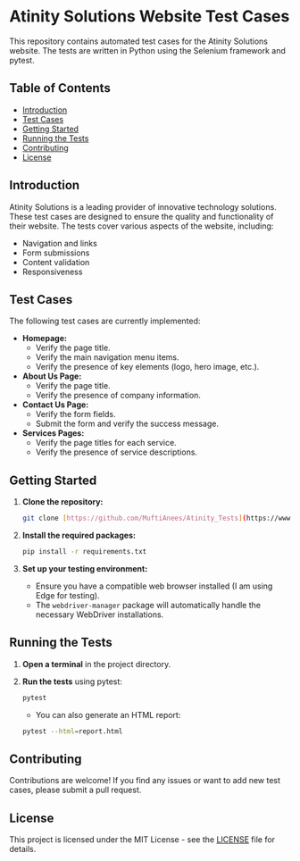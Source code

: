 # Atinity Solutions Website Test Cases

This repository contains automated test cases for the Atinity Solutions website. The tests are written in Python using the Selenium framework and pytest.

## Table of Contents

* [Introduction](#introduction)
* [Test Cases](#test-cases)
* [Getting Started](#getting-started)
* [Running the Tests](#running-the-tests)
* [Contributing](#contributing)
* [License](#license)

## Introduction

Atinity Solutions is a leading provider of innovative technology solutions. These test cases are designed to ensure the quality and functionality of their website. The tests cover various aspects of the website, including:

* Navigation and links
* Form submissions
* Content validation
* Responsiveness

## Test Cases

The following test cases are currently implemented:

* **Homepage:**
    * Verify the page title.
    * Verify the main navigation menu items.
    * Verify the presence of key elements (logo, hero image, etc.).
* **About Us Page:**
    * Verify the page title.
    * Verify the presence of company information.
* **Contact Us Page:**
    * Verify the form fields.
    * Submit the form and verify the success message.
* **Services Pages:**
    * Verify the page titles for each service.
    * Verify the presence of service descriptions.

## Getting Started

1.  **Clone the repository:**

    ```bash
    git clone [https://github.com/MuftiAnees/Atinity_Tests](https://www.google.com/search?q=https://github.com/MuftiAnees/Atinity_Tests)
    ```

2.  **Install the required packages:**

    ```bash
    pip install -r requirements.txt
    ```

3.  **Set up your testing environment:**
    * Ensure you have a compatible web browser installed (I am using Edge for testing).
    * The `webdriver-manager` package will automatically handle the necessary WebDriver installations.

## Running the Tests

1.  **Open a terminal** in the project directory.
2.  **Run the tests** using pytest:

    ```bash
    pytest
    ```

    * You can also generate an HTML report:

    ```bash
    pytest --html=report.html
    ```

## Contributing

Contributions are welcome! If you find any issues or want to add new test cases, please submit a pull request.

## License

This project is licensed under the MIT License - see the [LICENSE](LICENSE) file for details.